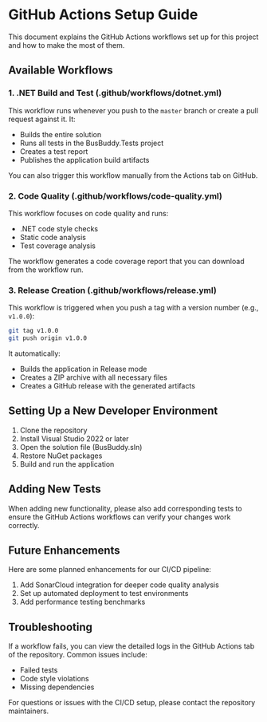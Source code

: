 # GitHub Actions Setup Guide

This document explains the GitHub Actions workflows set up for this project and how to make the most of them.

## Available Workflows

### 1. .NET Build and Test (.github/workflows/dotnet.yml)

This workflow runs whenever you push to the `master` branch or create a pull request against it. It:

- Builds the entire solution
- Runs all tests in the BusBuddy.Tests project
- Creates a test report
- Publishes the application build artifacts

You can also trigger this workflow manually from the Actions tab on GitHub.

### 2. Code Quality (.github/workflows/code-quality.yml)

This workflow focuses on code quality and runs:

- .NET code style checks
- Static code analysis
- Test coverage analysis

The workflow generates a code coverage report that you can download from the workflow run.

### 3. Release Creation (.github/workflows/release.yml)

This workflow is triggered when you push a tag with a version number (e.g., `v1.0.0`):

```bash
git tag v1.0.0
git push origin v1.0.0
```

It automatically:
- Builds the application in Release mode
- Creates a ZIP archive with all necessary files
- Creates a GitHub release with the generated artifacts

## Setting Up a New Developer Environment

1. Clone the repository
2. Install Visual Studio 2022 or later
3. Open the solution file (BusBuddy.sln)
4. Restore NuGet packages
5. Build and run the application

## Adding New Tests

When adding new functionality, please also add corresponding tests to ensure the GitHub Actions workflows can verify your changes work correctly.

## Future Enhancements

Here are some planned enhancements for our CI/CD pipeline:

1. Add SonarCloud integration for deeper code quality analysis
2. Set up automated deployment to test environments
3. Add performance testing benchmarks

## Troubleshooting

If a workflow fails, you can view the detailed logs in the GitHub Actions tab of the repository. Common issues include:

- Failed tests
- Code style violations
- Missing dependencies

For questions or issues with the CI/CD setup, please contact the repository maintainers.
